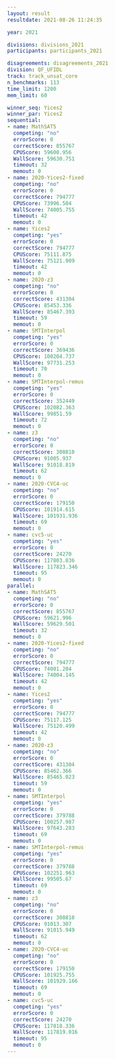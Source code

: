 ```yaml
---
layout: result
resultdate: 2021-08-26 11:24:35

year: 2021

divisions: divisions_2021
participants: participants_2021

disagreements: disagreements_2021
division: QF_UFIDL
track: track_unsat_core
n_benchmarks: 113
time_limit: 1200
mem_limit: 60

winner_seq: Yices2
winner_par: Yices2
sequential:
- name: MathSAT5
  competing: "no"
  errorScore: 0
  correctScore: 855767
  CPUScore: 59608.956
  WallScore: 59630.751
  timeout: 32
  memout: 0
- name: 2020-Yices2-fixed
  competing: "no"
  errorScore: 0
  correctScore: 794777
  CPUScore: 73996.504
  WallScore: 74005.755
  timeout: 42
  memout: 0
- name: Yices2
  competing: "yes"
  errorScore: 0
  correctScore: 794777
  CPUScore: 75111.875
  WallScore: 75121.909
  timeout: 42
  memout: 0
- name: 2020-z3
  competing: "no"
  errorScore: 0
  correctScore: 431304
  CPUScore: 85453.336
  WallScore: 85467.393
  timeout: 59
  memout: 0
- name: SMTInterpol
  competing: "yes"
  errorScore: 0
  correctScore: 369436
  CPUScore: 100204.737
  WallScore: 97731.253
  timeout: 70
  memout: 0
- name: SMTInterpol-remus
  competing: "yes"
  errorScore: 0
  correctScore: 352449
  CPUScore: 102082.363
  WallScore: 99851.59
  timeout: 72
  memout: 0
- name: z3
  competing: "no"
  errorScore: 0
  correctScore: 308810
  CPUScore: 91005.937
  WallScore: 91018.819
  timeout: 62
  memout: 0
- name: 2020-CVC4-uc
  competing: "no"
  errorScore: 0
  correctScore: 179150
  CPUScore: 101914.615
  WallScore: 101931.936
  timeout: 69
  memout: 0
- name: cvc5-uc
  competing: "yes"
  errorScore: 0
  correctScore: 24270
  CPUScore: 117803.836
  WallScore: 117823.346
  timeout: 95
  memout: 0
parallel:
- name: MathSAT5
  competing: "no"
  errorScore: 0
  correctScore: 855767
  CPUScore: 59621.996
  WallScore: 59629.501
  timeout: 32
  memout: 0
- name: 2020-Yices2-fixed
  competing: "no"
  errorScore: 0
  correctScore: 794777
  CPUScore: 74001.204
  WallScore: 74004.145
  timeout: 42
  memout: 0
- name: Yices2
  competing: "yes"
  errorScore: 0
  correctScore: 794777
  CPUScore: 75117.125
  WallScore: 75120.499
  timeout: 42
  memout: 0
- name: 2020-z3
  competing: "no"
  errorScore: 0
  correctScore: 431304
  CPUScore: 85462.366
  WallScore: 85465.023
  timeout: 59
  memout: 0
- name: SMTInterpol
  competing: "yes"
  errorScore: 0
  correctScore: 379788
  CPUScore: 100257.987
  WallScore: 97643.283
  timeout: 69
  memout: 0
- name: SMTInterpol-remus
  competing: "yes"
  errorScore: 0
  correctScore: 379788
  CPUScore: 102251.963
  WallScore: 99505.67
  timeout: 69
  memout: 0
- name: z3
  competing: "no"
  errorScore: 0
  correctScore: 308810
  CPUScore: 91013.307
  WallScore: 91015.949
  timeout: 62
  memout: 0
- name: 2020-CVC4-uc
  competing: "no"
  errorScore: 0
  correctScore: 179150
  CPUScore: 101925.755
  WallScore: 101929.166
  timeout: 69
  memout: 0
- name: cvc5-uc
  competing: "yes"
  errorScore: 0
  correctScore: 24270
  CPUScore: 117818.336
  WallScore: 117819.016
  timeout: 95
  memout: 0
---
```

